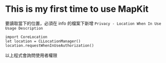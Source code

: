 # This is my first time to use MapKit
要讀取當下的位置，必須在 info 的檔案下新增 `Privacy - Location When In Use Usage Description`
```
import CoreLocation 
let location = CLLocationManager()
location.requestWhenInUseAuthorization()
```
以上程式會詢問使用者權限